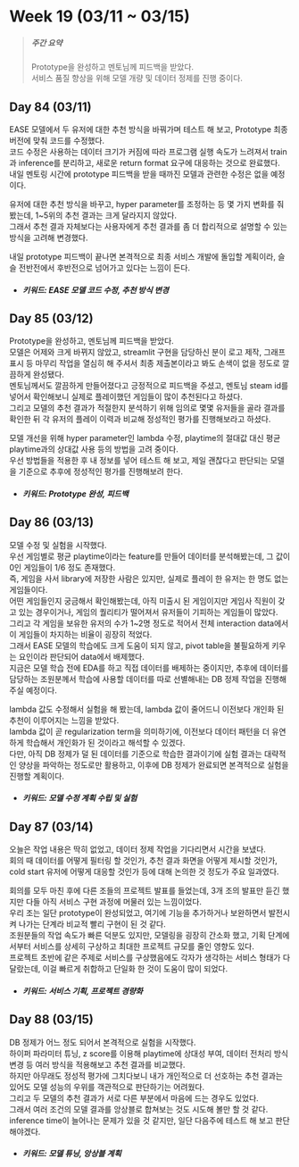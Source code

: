 Week 19 (03/11 ~ 03/15)
===
>  ##### 주간 요약
>  Prototype을 완성하고 멘토님께 피드백을 받았다.  
>  서비스 품질 향상을 위해 모델 개량 및 데이터 정제를 진행 중이다.

Day 84 (03/11)
---
EASE 모델에서 두 유저에 대한 추천 방식을 바꿔가며 테스트 해 보고, Prototype 최종 버전에 맞춰 코드를 수정했다.  
코드 수정은 사용하는 데이터 크기가 커짐에 따라 프로그램 실행 속도가 느려져서 train과 inference를 분리하고, 새로운 return format 요구에 대응하는 것으로 완료했다.  
내일 멘토링 시간에 prototype 피드백을 받을 때까진 모델과 관련한 수정은 없을 예정이다.  

유저에 대한 추천 방식을 바꾸고, hyper parameter를 조정하는 등 몇 가지 변화를 줘 봤는데, 1~5위의 추천 결과는 크게 달라지지 않았다.  
그래서 추천 결과 자체보다는 사용자에게 추천 결과를 좀 더 합리적으로 설명할 수 있는 방식을 고려해 변경했다.  

내일 prototype 피드백이 끝나면 본격적으로 최종 서비스 개발에 돌입할 계획이라, 슬슬 전반전에서 후반전으로 넘어가고 있다는 느낌이 든다.  

+ ##### 키워드: EASE 모델 코드 수정, 추천 방식 변경

Day 85 (03/12)
---
Prototype을 완성하고, 멘토님께 피드백을 받았다.  
모델은 어제와 크게 바뀌지 않았고, streamlit 구현을 담당하신 분이 로고 제작, 그래프 표시 등 마무리 작업을 열심히 해 주셔서 최종 제출본이라고 봐도 손색이 없을 정도로 깔끔하게 완성됐다.  
멘토님께서도 깔끔하게 만들어졌다고 긍정적으로 피드백을 주셨고, 멘토님 steam id를 넣어서 확인해보니 실제로 플레이했던 게임들이 많이 추천된다고 하셨다.  
그리고 모델의 추천 결과가 적절한지 분석하기 위해 임의로 몇몇 유저들을 골라 결과를 확인한 뒤 각 유저의 플레이 이력과 비교해 정성적인 평가를 진행해보라고 하셨다.  

모델 개선을 위해 hyper parameter인 lambda 수정, playtime의 절대값 대신 평균 playtime과의 상대값 사용 등의 방법을 고려 중이다.  
우선 방법들을 적용한 후 내 정보를 넣어 테스트 해 보고, 제일 괜찮다고 판단되는 모델을 기준으로 추후에 정성적인 평가를 진행해보려 한다.  

+ ##### 키워드: Prototype 완성, 피드백

Day 86 (03/13)
---
모델 수정 및 실험을 시작했다.  
우선 게임별로 평균 playtime이라는 feature를 만들어 데이터를 분석해봤는데, 그 값이 0인 게임들이 1/6 정도 존재했다.  
즉, 게임을 사서 library에 저장한 사람은 있지만, 실제로 플레이 한 유저는 한 명도 없는 게임들이다.  
어떤 게임들인지 궁금해서 확인해봤는데, 아직 미출시 된 게임이지만 게임사 직원이 갖고 있는 경우이거나, 게임의 퀄리티가 떨어져서 유저들이 기피하는 게임들이 많았다.  
그리고 각 게임을 보유한 유저의 수가 1~2명 정도로 적어서 전체 interaction data에서 이 게임들이 차지하는 비율이 굉장히 적었다.  
그래서 EASE 모델의 학습에도 크게 도움이 되지 않고, pivot table을 불필요하게 키우는 요인이라 판단되어 data에서 배제했다.  
지금은 모델 학습 전에 EDA를 하고 직접 데이터를 배제하는 중이지만, 추후에 데이터를 담당하는 조원분께서 학습에 사용할 데이터를 따로 선별해내는 DB 정제 작업을 진행해주실 예정이다.  

lambda 값도 수정해서 실험을 해 봤는데, lambda 값이 줄어드니 이전보다 개인화 된 추천이 이루어지는 느낌을 받았다.  
lambda 값이 곧 regularization term을 의미하기에, 이전보다 데이터 패턴을 더 유연하게 학습해서 개인화가 된 것이라고 해석할 수 있겠다.  
다만, 아직 DB 정제가 덜 된 데이터를 기준으로 학습한 결과이기에 실험 결과는 대략적인 양상을 파악하는 정도로만 활용하고, 이후에 DB 정제가 완료되면 본격적으로 실험을 진행할 계획이다.  

+ ##### 키워드: 모델 수정 계획 수립 및 실험

Day 87 (03/14)
---
오늘은 작업 내용은 딱히 없었고, 데이터 정제 작업을 기다리면서 시간을 보냈다.  
회의 때 데이터를 어떻게 필터링 할 것인가, 추천 결과 화면을 어떻게 제시할 것인가, cold start 유저에 어떻게 대응할 것인가 등에 대해 논의한 것 정도가 주요 일과였다.  

회의를 모두 마친 후에 다른 조들의 프로젝트 발표를 들었는데, 3개 조의 발표만 듣긴 했지만 다들 아직 서비스 구현 과정에 머물러 있는 느낌이었다.  
우리 조는 일단 prototype이 완성되었고, 여기에 기능을 추가하거나 보완하면서 발전시켜 나가는 단계라 비교적 빨리 구현이 된 것 같다.  
조원분들의 작업 속도가 빠른 덕분도 있지만, 모델링을 굉장히 간소화 했고, 기획 단계에서부터 서비스를 상세히 구상하고 최대한 프로젝트 규모를 줄인 영향도 있다.  
프로젝트 초반에 같은 주제로 서비스를 구상했음에도 각자가 생각하는 서비스 형태가 다 달랐는데, 이걸 빠르게 취합하고 단일화 한 것이 도움이 많이 되었다.  

+ ##### 키워드: 서비스 기획, 프로젝트 경량화

Day 88 (03/15)
---
DB 정제가 어느 정도 되어서 본격적으로 실험을 시작했다.  
하이퍼 파라미터 튜닝, z score를 이용해 playtime에 상대성 부여, 데이터 전처리 방식 변경 등 여러 방식을 적용해보고 추천 결과를 비교했다.  
하지만 아무래도 정성적 평가에 그치다보니 내가 개인적으로 더 선호하는 추천 결과는 있어도 모델 성능의 우위를 객관적으로 판단하기는 어려웠다.  
그리고 두 모델의 추천 결과가 서로 다른 부분에서 마음에 드는 경우도 있었다.  
그래서 여러 조건의 모델 결과를 앙상블로 합쳐보는 것도 시도해 볼만 할 것 같다.  
inference time이 늘어나는 문제가 있을 것 같지만, 일단 다음주에 테스트 해 보고 판단해야겠다.  

+ ##### 키워드: 모델 튜닝, 앙상블 계획
